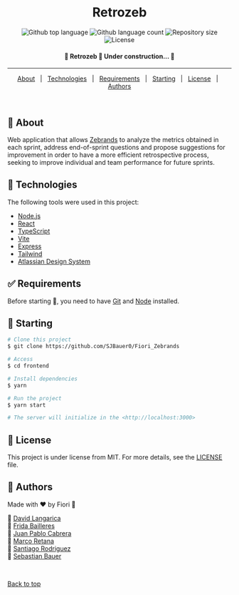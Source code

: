 <div align="center" id="top"> 
  <!-- <img src="./.github/app.gif" alt="Retrozeb" />

&#xa0; -->

  <!-- <a href="https://retrozeb.netlify.app">Demo</a> -->
</div>

<h1 align="center">Retrozeb</h1>

<p align="center">
  <img alt="Github top language" src="https://img.shields.io/github/languages/top/SJBauer0/Fiori_Zebrands?color=56BEB8">

  <img alt="Github language count" src="https://img.shields.io/github/languages/count/SJBauer0/Fiori_Zebrands?color=56BEB8">

  <img alt="Repository size" src="https://img.shields.io/github/repo-size/SJBauer0/Fiori_Zebrands?color=56BEB8">

  <img alt="License" src="https://img.shields.io/github/license/SJBauer0/Fiori_Zebrands?color=56BEB8">

  <!-- <img alt="Github issues" src="https://img.shields.io/github/issues/SJBauer0/Fiori_Zebrands?color=56BEB8" /> -->

  <!-- <img alt="Github forks" src="https://img.shields.io/github/forks/SJBauer0/Fiori_Zebrands?color=56BEB8" /> -->

  <!-- <img alt="Github stars" src="https://img.shields.io/github/stars/SJBauer0/Fiori_Zebrands?color=56BEB8" /> -->
</p>

<!-- Status -->

<h4 align="center"> 
	🚧  Retrozeb 🚀 Under construction...  🚧
</h4>

<hr>

<p align="center">
  <a href="#dart-about">About</a> &#xa0; | &#xa0; 
  <!-- <a href="#sparkles-features">Features</a> &#xa0; | &#xa0; -->
  <a href="#rocket-technologies">Technologies</a> &#xa0; | &#xa0;
  <a href="#white_check_mark-requirements">Requirements</a> &#xa0; | &#xa0;
  <a href="#checkered_flag-starting">Starting</a> &#xa0; | &#xa0;
  <a href="#memo-license">License</a> &#xa0; | &#xa0;
  <a href="#gift-authors">Authors</a>
</p>

<br>

## :dart: About

Web application that allows [Zebrands](http://zebrands.mx/) to analyze the metrics obtained in each sprint, address end-of-sprint questions and propose suggestions for improvement in order to have a more efficient retrospective process, seeking to improve individual and team performance for future sprints.

<!-- ## :sparkles: Features

:heavy_check_mark: Feature 1;\
:heavy_check_mark: Feature 2;\
:heavy_check_mark: Feature 3; -->

## :rocket: Technologies

The following tools were used in this project:

- [Node.js](https://nodejs.org/en/)
- [React](https://pt-br.reactjs.org/)
- [TypeScript](https://www.typescriptlang.org/)
- [Vite](https://vitejs.dev/)
- [Express](https://expressjs.com/)
- [Tailwind](https://tailwindcss.com/)
- [Atlassian Design System](https://atlassian.design/)

## :white_check_mark: Requirements

Before starting :checkered_flag:, you need to have [Git](https://git-scm.com) and [Node](https://nodejs.org/en/) installed.

## :checkered_flag: Starting

```bash
# Clone this project
$ git clone https://github.com/SJBauer0/Fiori_Zebrands

# Access
$ cd frontend

# Install dependencies
$ yarn

# Run the project
$ yarn start

# The server will initialize in the <http://localhost:3000>
```

## :memo: License

This project is under license from MIT. For more details, see the [LICENSE](https://github.com/SJBauer0/Fiori_Zebrands/blob/develop/LICENSE) file.

## :gift: Authors

Made with :heart: by Fiori :cherry_blossom:

:brain: <a href="https://github.com/drlangh" target="_blank">David Langarica</a><br>
:brain: <a href="https://github.com/FridaBG2002" target="_blank">Frida Bailleres</a><br>
:brain: <a href="https://github.com/JP-coder2000" target="_blank">Juan Pablo Cabrera</a><br>
:brain: <a href="https://github.com/RanduRetana" target="_blank">Marco Retana</a><br>
:brain: <a href="https://github.com/santiagordz" target="_blank">Santiago Rodriguez</a><br>
:brain: <a href="https://github.com/SJBauer0/" target="_blank">Sebastian Bauer</a><br>

&#xa0;

<a href="#top">Back to top</a>
